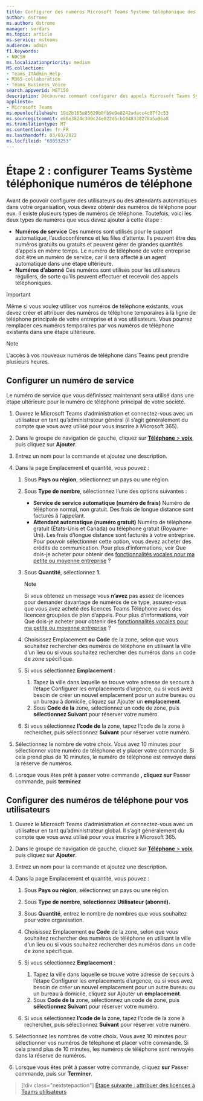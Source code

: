 ```yaml
---
title: Configurer des numéros Microsoft Teams Système téléphonique des forfaits d’appels
author: dstrome
ms.author: dstrome
manager: serdars
ms.topic: article
ms.service: msteams
audience: admin
f1.keywords:
- NOCSH
ms.localizationpriority: medium
MS.collection:
- Teams_ITAdmin_Help
- M365-collaboration
- Teams_Business_Voice
search.appverid: MET150
description: Découvrez comment configurer des appels Microsoft Teams Système téléphonique des numéros de téléphone de plan d’appels pour les utilisateurs et les services de votre organisation.
appliesto:
- Microsoft Teams
ms.openlocfilehash: 19d2b165e85620b0fb9e9e8242adacc4c07f2c53
ms.sourcegitcommit: e86e3824c300c24e022d5cb1848338278a5a96a8
ms.translationtype: MT
ms.contentlocale: fr-FR
ms.lasthandoff: 03/03/2022
ms.locfileid: "63053253"
---
```

# <a name="step-2-set-up-teams-phone-system-phone-numbers"></a>Étape 2 : configurer Teams Système téléphonique numéros de téléphone

Avant de pouvoir configurer des utilisateurs ou des attendants automatiques dans votre organisation, vous devez obtenir des numéros de téléphone pour eux. Il existe plusieurs types de numéros de téléphone. Toutefois, voici les deux types de numéros que vous devez ajouter à cette étape :

- **Numéros de service** Ces numéros sont utilisés pour le support automatique, l’audioconférence et les files d’attente. Ils peuvent être des numéros gratuits ou gratuits et peuvent gérer de grandes quantités d’appels en même temps. Le numéro de téléphone de votre entreprise doit être un numéro de service, car il sera affecté à un agent automatique dans une étape ultérieure.
- **Numéros d’abonné** Ces numéros sont utilisés pour les utilisateurs réguliers, de sorte qu’ils peuvent effectuer et recevoir des appels téléphoniques.

> [!IMPORTANT]
> Même si vous voulez utiliser vos numéros de téléphone existants, vous devez créer et attribuer des numéros de téléphone temporaires à la ligne de téléphone principale de votre entreprise et à vos utilisateurs. Vous pourrez remplacer ces numéros temporaires par vos numéros de téléphone existants dans une étape ultérieure.

> [!NOTE]
> L’accès à vos nouveaux numéros de téléphone dans Teams peut prendre plusieurs heures.

## <a name="set-up-a-service-number"></a>Configurer un numéro de service

Le numéro de service que vous définissez maintenant sera utilisé dans une étape ultérieure pour le numéro de téléphone principal de votre société.

1. Ouvrez le Microsoft Teams d’administration et connectez-vous avec un utilisateur en tant qu’administrateur général (il s’agit généralement du compte que vous avez utilisé pour vous inscrire à Microsoft 365).
2. Dans le groupe de navigation de gauche, cliquez sur <a href="https://admin.teams.microsoft.com/phone-numbers" target="_blank">**Téléphone** >  **voix**</a>, puis cliquez sur **Ajouter**.
3. Entrez un nom pour la commande et ajoutez une description.
4. Dans la page Emplacement et quantité, vous pouvez :
    1. Sous **Pays ou région**, sélectionnez un pays ou une région.
    2. Sous **Type de nombre**, sélectionnez l’une des options suivantes :

        - **Service de service automatique (numéro de frais)** Numéro de téléphone normal, non gratuit. Des frais de longue distance sont facturés à l’appelant.
        - **Attendant automatique (numéro gratuit)** Numéro de téléphone gratuit (États-Unis et Canada) ou téléphone gratuit (Royaume-Uni). Les frais d’longue distance sont facturés à votre entreprise. Pour pouvoir sélectionner cette option, vous devez acheter des crédits de communication. Pour plus d’informations, voir Que dois-je acheter pour obtenir des [fonctionnalités vocales pour ma petite ou moyenne entreprise](whats-business-voice.md) ?

    3. Sous **Quantité**, sélectionnez **1**.
        > [!NOTE]
        > Si vous obtenez un message vous **n’avez** pas assez de licences pour demander davantage de numéros de ce type, assurez-vous que vous avez acheté des licences Teams Téléphone avec des licences groupées de plan d’appels. Pour plus d’informations, voir Que dois-je acheter pour obtenir des [fonctionnalités vocales pour ma petite ou moyenne entreprise](whats-business-voice.md) ?
    4. Choisissez Emplacement **ou** **Code** de la zone, selon que vous souhaitez rechercher des numéros de téléphone en utilisant la ville d’un lieu ou si vous souhaitez rechercher des numéros dans un code de zone spécifique.
    5. Si vous sélectionnez **Emplacement** :

        1. Tapez la ville dans laquelle se trouve votre adresse de secours à l’étape Configurer les emplacements d’urgence, ou si vous avez besoin de créer un nouvel emplacement pour un autre bureau ou un bureau à domicile, cliquez sur Ajouter un **emplacement**.[](set-up-emergency-locations.md)
        2. Sous **Code de la** zone, sélectionnez un code de zone, puis **sélectionnez Suivant** pour réserver votre numéro.

    6. Si vous sélectionnez **l’code de** la zone, tapez l’code de la zone à rechercher, puis sélectionnez **Suivant** pour réserver votre numéro.

5. Sélectionnez le nombre de votre choix. Vous avez 10 minutes pour sélectionner votre numéro de téléphone et y placer votre commande. Si cela prend plus de 10 minutes, le numéro de téléphone est renvoyé dans la réserve de numéros.
6. Lorsque vous êtes prêt à passer votre commande **, cliquez sur** Passer commande, puis **terminez**

## <a name="set-up-phone-numbers-for-your-users"></a>Configurer des numéros de téléphone pour vos utilisateurs

1. Ouvrez le Microsoft Teams d’administration et connectez-vous avec un utilisateur en tant qu’administrateur global. Il s’agit généralement du compte que vous avez utilisé pour vous inscrire à Microsoft 365.
2. Dans le groupe de navigation de gauche, cliquez sur <a href="https://admin.teams.microsoft.com/phone-numbers" target="_blank">**Téléphone** >  **voix**</a>, puis cliquez sur **Ajouter**.
3. Entrez un nom pour la commande et ajoutez une description.
4. Dans la page Emplacement et quantité, vous pouvez :

    1. Sous **Pays ou région**, sélectionnez un pays ou une région.
    2. Sous **Type de nombre**, **sélectionnez Utilisateur (abonné).**
    3. Sous **Quantité**, entrez le nombre de nombres que vous souhaitez pour votre organisation.
    4. Choisissez Emplacement **ou** **Code** de la zone, selon que vous souhaitez rechercher des numéros de téléphone en utilisant la ville d’un lieu ou si vous souhaitez rechercher des numéros dans un code de zone spécifique.
    5. Si vous sélectionnez **Emplacement** :

        1. Tapez la ville dans laquelle se trouve votre adresse de secours à l’étape Configurer les emplacements d’urgence, ou si vous avez besoin de créer un nouvel emplacement pour un autre bureau ou un bureau à domicile, cliquez sur Ajouter un **emplacement**.[](set-up-emergency-locations.md)
        2. Sous **Code de la** zone, sélectionnez un code de zone, puis **sélectionnez Suivant** pour réserver votre numéro.

    6. Si vous sélectionnez **l’code de** la zone, tapez l’code de la zone à rechercher, puis sélectionnez **Suivant** pour réserver votre numéro.
5. Sélectionnez les nombres de votre choix. Vous avez 10 minutes pour sélectionner vos numéros de téléphone et placer votre commande. Si cela prend plus de 10 minutes, les numéros de téléphone sont renvoyés dans la réserve de numéros.
6. Lorsque vous êtes prêt à passer votre commande, cliquez **sur** Passer commande, puis sur **Terminer**.

> [!div class="nextstepaction"]
> [Étape suivante : attribuer des licences à Teams utilisateurs](set-up-licenses.md)
